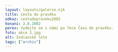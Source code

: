 ```yaml
---
layout: layouts/galerie.njk
title: Cesta do pravěku
odkaz: cestadopraveku2002
konani: 3.8.2002
perex: Vydejte se s námi po řece Času do pravěku.
foto: akce 3.jpg
alt: Indianské leto
tags: ["archiv"]
---
```

